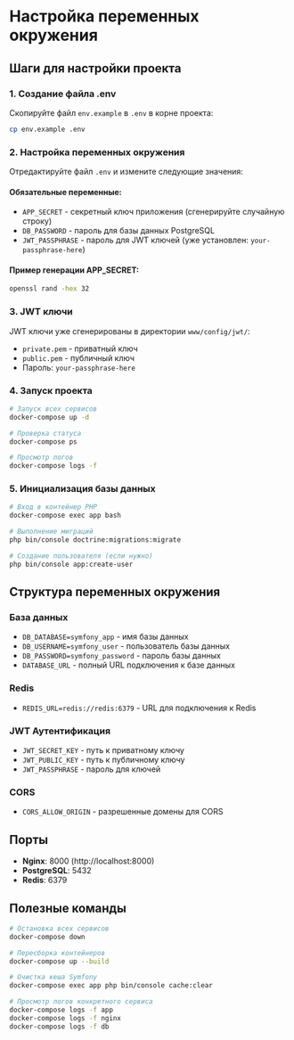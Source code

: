 # Настройка переменных окружения

## Шаги для настройки проекта

### 1. Создание файла .env
Скопируйте файл `env.example` в `.env` в корне проекта:

```bash
cp env.example .env
```

### 2. Настройка переменных окружения

Отредактируйте файл `.env` и измените следующие значения:

#### Обязательные переменные:
- `APP_SECRET` - секретный ключ приложения (сгенерируйте случайную строку)
- `DB_PASSWORD` - пароль для базы данных PostgreSQL
- `JWT_PASSPHRASE` - пароль для JWT ключей (уже установлен: `your-passphrase-here`)

#### Пример генерации APP_SECRET:
```bash
openssl rand -hex 32
```

### 3. JWT ключи
JWT ключи уже сгенерированы в директории `www/config/jwt/`:
- `private.pem` - приватный ключ
- `public.pem` - публичный ключ
- Пароль: `your-passphrase-here`

### 4. Запуск проекта

```bash
# Запуск всех сервисов
docker-compose up -d

# Проверка статуса
docker-compose ps

# Просмотр логов
docker-compose logs -f
```

### 5. Инициализация базы данных

```bash
# Вход в контейнер PHP
docker-compose exec app bash

# Выполнение миграций
php bin/console doctrine:migrations:migrate

# Создание пользователя (если нужно)
php bin/console app:create-user
```

## Структура переменных окружения

### База данных
- `DB_DATABASE=symfony_app` - имя базы данных
- `DB_USERNAME=symfony_user` - пользователь базы данных
- `DB_PASSWORD=symfony_password` - пароль базы данных
- `DATABASE_URL` - полный URL подключения к базе данных

### Redis
- `REDIS_URL=redis://redis:6379` - URL для подключения к Redis

### JWT Аутентификация
- `JWT_SECRET_KEY` - путь к приватному ключу
- `JWT_PUBLIC_KEY` - путь к публичному ключу
- `JWT_PASSPHRASE` - пароль для ключей

### CORS
- `CORS_ALLOW_ORIGIN` - разрешенные домены для CORS

## Порты
- **Nginx**: 8000 (http://localhost:8000)
- **PostgreSQL**: 5432
- **Redis**: 6379

## Полезные команды

```bash
# Остановка всех сервисов
docker-compose down

# Пересборка контейнеров
docker-compose up --build

# Очистка кеша Symfony
docker-compose exec app php bin/console cache:clear

# Просмотр логов конкретного сервиса
docker-compose logs -f app
docker-compose logs -f nginx
docker-compose logs -f db
```
